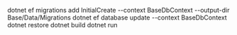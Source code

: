 dotnet ef migrations add InitialCreate --context BaseDbContext  --output-dir Base/Data/Migrations
dotnet ef database update --context BaseDbContext
dotnet restore
dotnet build
dotnet run